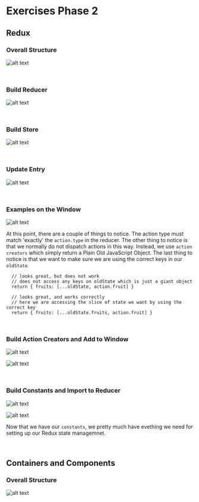 # Exercises Phase 2 

## **Redux**

### **Overall Structure**

![alt text](./Screen&#32;Shot&#32;2019-12-06&#32;at&#32;4.16.27&#32;PM.jpg "Overall Structre")

&nbsp;

### **Build Reducer**

![alt text](./Screen&#32;Shot&#32;2019-12-06&#32;at&#32;4.47.04&#32;PM.jpg "Build Reducer")

&nbsp;

### **Build Store**

![alt text](./Screen&#32;Shot&#32;2019-12-06&#32;at&#32;4.30.04&#32;PM.jpg "Build Store")

&nbsp;

### **Update Entry**

![alt text](./Screen&#32;Shot&#32;2019-12-06&#32;at&#32;4.39.08&#32;PM.jpg "Update Entry")

&nbsp;

### **Examples on the Window**

![alt text](./Screen&#32;Shot&#32;2019-12-06&#32;at&#32;5.11.05&#32;PM.jpg "Examples on the Window")

At this point, there are a couple of things to notice. The action type must match 'exactly' the `action.type` in the reducer. The other thing to notice is that we normally do not dispatch actions in this way. Instead, we use `action creators` which simply return a Plain Old JavaScript Object. The last thing to notice is that we want to make sure we are using the correct keys in our `oldState`. 

      // looks great, but does not work
      // does not access any keys on oldState which is just a giant object
      return { fruits: [...oldState, action.fruit] } 

      // looks great, and works correctly
      // here we are accessing the slice of state we want by using the correct key
      return { fruits: [...oldState.fruits, action.fruit] }

&nbsp;

### **Build Action Creators and Add to Window**

![alt text](./Screen&#32;Shot&#32;2019-12-06&#32;at&#32;5.25.46&#32;PM.jpg "Build Action Creators")

![alt text](./Screen&#32;Shot&#32;2019-12-06&#32;at&#32;5.28.27&#32;PM.jpg "Putting on the Window")

&nbsp;

### **Build Constants and Import to Reducer** 

![alt text](./Screen&#32;Shot&#32;2019-12-06&#32;at&#32;5.37.56&#32;PM.jpg "Build Constants")

![alt text](./Screen&#32;Shot&#32;2019-12-06&#32;at&#32;5.40.24&#32;PM.jpg "Import Constants to Reducer")

Now that we have our `constants`, we pretty much have evething we need for setting up our Redux state managemnet.

&nbsp;

## **Containers and Components** 

### **Overall Structure**

![alt text](./Screen&#32;Shot&#32;2019-12-06&#32;at&#32;5.53.39&#32;PM.jpg "Overall Structure") 